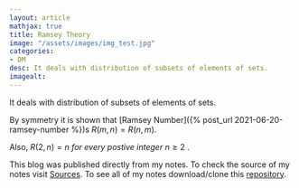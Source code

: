 ```yaml
---
layout: article
mathjax: true
title: Ramsey Theory
image: "/assets/images/img_test.jpg"
categories:
- DM
desc: It deals with distribution of subsets of elements of sets. 
imagealt: 
---
```


It deals with distribution of subsets of elements of sets.

By symmetry it is shown that [Ramsey Number]({% post_url 2021-06-20-ramsey-number %})s $R(m, n)  = R(n, m)$.


































































































































































































































































































































































Also, $R(2, n)=n\ for\ every\ postive\ integer\ n \ge 2$ .


































































































































































































































































































































































This blog was published directly from my notes.
To check the source of my notes visit [Sources](sources.html).
To see all of my notes download/clone this [repository](https://github.com/bovem/CS).